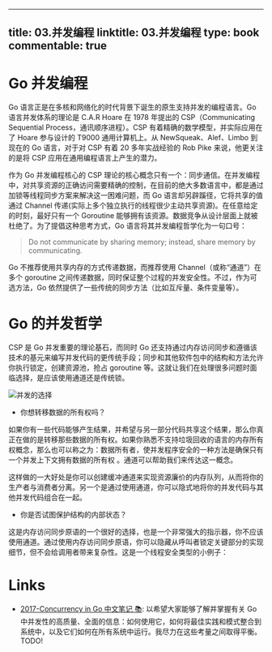 
---
title: 03.并发编程
linktitle: 03.并发编程
type: book
commentable: true
---

# Go 并发编程

Go 语言正是在多核和网络化的时代背景下诞生的原生支持并发的编程语言。Go 语言并发体系的理论是 C.A.R Hoare 在 1978 年提出的 CSP（Communicating Sequential Process，通讯顺序进程）。CSP 有着精确的数学模型，并实际应用在了 Hoare 参与设计的 T9000 通用计算机上。从 NewSqueak、Alef、Limbo 到现在的 Go 语言，对于对 CSP 有着 20 多年实战经验的 Rob Pike 来说，他更关注的是将 CSP 应用在通用编程语言上产生的潜力。

作为 Go 并发编程核心的 CSP 理论的核心概念只有一个：同步通信。在并发编程中，对共享资源的正确访问需要精确的控制，在目前的绝大多数语言中，都是通过加锁等线程同步方案来解决这一困难问题，而 Go 语言却另辟蹊径，它将共享的值通过 Channel 传递(实际上多个独立执行的线程很少主动共享资源)。在任意给定的时刻，最好只有一个 Goroutine 能够拥有该资源。数据竞争从设计层面上就被杜绝了。为了提倡这种思考方式，Go 语言将其并发编程哲学化为一句口号：

> Do not communicate by sharing memory; instead, share memory by communicating.

Go 不推荐使用共享内存的方式传递数据，而推荐使用 Channel（或称“通道”）在多个 goroutine 之间传递数据，同时保证整个过程的并发安全性。不过，作为可选方法，Go 依然提供了一些传统的同步方法（比如互斥量、条件变量等）。

# Go 的并发哲学

CSP 是 Go 并发重要的理论基石，而同时 Go 还支持通过内存访问同步和遵循该技术的基元来编写并发代码的更传统手段；同步和其他软件包中的结构和方法允许你执行锁定，创建资源池，抢占 goroutine 等。这就让我们在处理很多问题时面临选择，是应该使用通道还是传统锁。

![并发的选择](https://i.postimg.cc/NF6J1ZkR/image.png)

- 你想转移数据的所有权吗？

如果你有一些代码能够产生结果，并希望与另一部分代码共享这个结果，那么你真正在做的是转移那些数据的所有权。如果你熟悉不支持垃圾回收的语言的内存所有权概念，那么也可以称之为：数据所有者，使并发程序安全的一种方法是确保只有一个并发上下文拥有数据的所有权 。通道可以帮助我们来传达这一概念。

这样做的一大好处是你可以创建缓冲通道来实现资源廉价的内存队列，从而将你的生产者与消费者分离。另一个是通过使用通道，你可以隐式地将你的并发代码与其他并发代码组合在一起。

- 你是否试图保护结构的内部状态？

这是内存访问同步原语的一个很好的选择，也是一个非常强大的指示器，你不应该使用通道。通过使用内存访问同步原语，你可以隐藏从呼叫者锁定关键部分的实现细节，但不会给调用者带来复杂性。这是一个线程安全类型的小例子：

# Links

- [2017-Concurrency in Go 中文笔记 📚](https://www.kancloud.cn/mutouzhang/go/596804): 以希望大家能够了解并掌握有关 Go 中并发性的高质量、全面的信息：如何使用它，如何将最佳实践和模式整合到系统中，以及它们如何在所有系统中运行。我尽力在这些考量之间取得平衡。TODO!

    